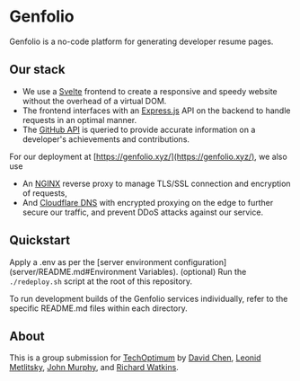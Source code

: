 # Genfolio

Genfolio is a no-code platform for generating developer resume pages.

## Our stack
- We use a [Svelte](https://svelte.dev) frontend to create a responsive and speedy website without the overhead of a virtual DOM.
- The frontend interfaces with an [Express.js](https://expressjs.com/) API on the backend to handle requests in an optimal manner.
- The [GitHub API](https://docs.github.com/en/developers) is queried to provide accurate information on a developer's achievements and contributions.

For our deployment at [https://genfolio.xyz/](https://genfolio.xyz/), we also use
- An [NGINX](https://nginx.org/) reverse proxy to manage TLS/SSL connection and encryption of requests,
- And [Cloudflare DNS](https://www.cloudflare.com/dns/) with encrypted proxying on the edge to further secure our traffic, and prevent DDoS attacks against our service.

## Quickstart
Apply a .env as per the [server environment configuration](server/README.md#Environment Variables). (optional) 
Run the `./redeploy.sh` script at the root of this repository.

To run development builds of the Genfolio services individually, refer to the specific README.md files within each directory. 

## About
This is a group submission for [TechOptimum](https://techoptimum.devpost.com/) by [David Chen](https://github.com/TheEgghead27), [Leonid Metlitsky](https://github.com/leomet07), [John Murphy](https://github.com/jmurphy5613), and [Richard Watkins](https://github.com/thegu5).  